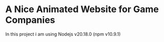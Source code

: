 # A Nice Animated Website for Game Companies

In this project i am using Nodejs v20.18.0 (npm v10.9.1)

